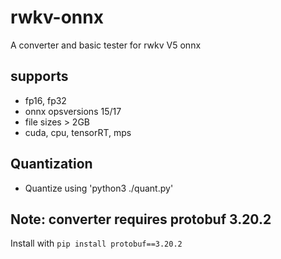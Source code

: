 # rwkv-onnx
A converter and basic tester for rwkv V5 onnx

## supports
* fp16, fp32 
* onnx opsversions 15/17 
* file sizes > 2GB
* cuda, cpu, tensorRT, mps

## Quantization
* Quantize using 'python3 ./quant.py'

## Note: converter requires protobuf 3.20.2
Install with
`pip install protobuf==3.20.2`
